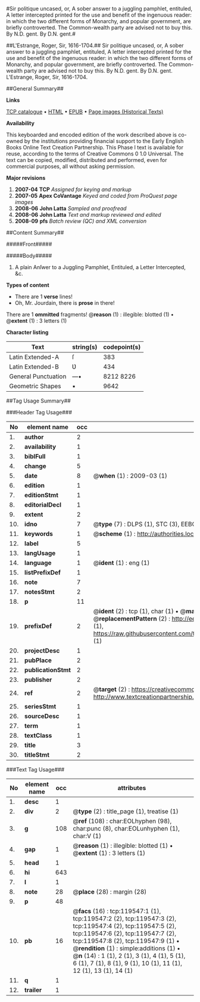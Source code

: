 #Sir politique uncased, or, A sober answer to a juggling pamphlet, entituled, A letter intercepted printed for the use and benefit of the ingenuous reader: in which the two different forms of Monarchy, and popular government, are briefly controverted. The Common-wealth party are advised not to buy this. By N.D. gent. By D.N. gent.#

##L'Estrange, Roger, Sir, 1616-1704.##
Sir politique uncased, or, A sober answer to a juggling pamphlet, entituled, A letter intercepted printed for the use and benefit of the ingenuous reader: in which the two different forms of Monarchy, and popular government, are briefly controverted. The Common-wealth party are advised not to buy this. By N.D. gent. By D.N. gent.
L'Estrange, Roger, Sir, 1616-1704.

##General Summary##

**Links**

[TCP catalogue](http://www.ota.ox.ac.uk/tcp/)  • 
[HTML](http://tei.it.ox.ac.uk/tcp/Texts-HTML/free/A87/A87904.html)  • 
[EPUB](http://tei.it.ox.ac.uk/tcp/Texts-EPUB/free/A87/A87904.epub) • 
[Page images (Historical Texts)](https://data.historicaltexts.jisc.ac.uk/view?pubId=eebo-99867242e&pageId=eebo-99867242e-119547-1)

**Availability**

This keyboarded and encoded edition of the
	       work described above is co-owned by the institutions
	       providing financial support to the Early English Books
	       Online Text Creation Partnership. This Phase I text is
	       available for reuse, according to the terms of Creative
	       Commons 0 1.0 Universal. The text can be copied,
	       modified, distributed and performed, even for
	       commercial purposes, all without asking permission.

**Major revisions**

1. __2007-04__ __TCP__ *Assigned for keying and markup*
1. __2007-05__ __Apex CoVantage__ *Keyed and coded from ProQuest page images*
1. __2008-06__ __John Latta__ *Sampled and proofread*
1. __2008-06__ __John Latta__ *Text and markup reviewed and edited*
1. __2008-09__ __pfs__ *Batch review (QC) and XML conversion*

##Content Summary##

#####Front#####

#####Body#####

1. A plain Anſwer to a Juggling Pamphlet, Entituled, a Letter Intercepted, &c.

**Types of content**

  * There are 1 **verse** lines!
  * Oh, Mr. Jourdain, there is **prose** in there!

There are 1 **ommitted** fragments! 
 @__reason__ (1) : illegible: blotted (1)  •  @__extent__ (1) : 3 letters (1)

**Character listing**


|Text|string(s)|codepoint(s)|
|---|---|---|
|Latin Extended-A|ſ|383|
|Latin Extended-B|Ʋ|434|
|General Punctuation|—•|8212 8226|
|Geometric Shapes|▪|9642|

##Tag Usage Summary##

###Header Tag Usage###

|No|element name|occ|attributes|
|---|---|---|---|
|1.|__author__|2||
|2.|__availability__|1||
|3.|__biblFull__|1||
|4.|__change__|5||
|5.|__date__|8| @__when__ (1) : 2009-03 (1)|
|6.|__edition__|1||
|7.|__editionStmt__|1||
|8.|__editorialDecl__|1||
|9.|__extent__|2||
|10.|__idno__|7| @__type__ (7) : DLPS (1), STC (3), EEBO-CITATION (1), PROQUEST (1), VID (1)|
|11.|__keywords__|1| @__scheme__ (1) : http://authorities.loc.gov/ (1)|
|12.|__label__|5||
|13.|__langUsage__|1||
|14.|__language__|1| @__ident__ (1) : eng (1)|
|15.|__listPrefixDef__|1||
|16.|__note__|7||
|17.|__notesStmt__|2||
|18.|__p__|11||
|19.|__prefixDef__|2| @__ident__ (2) : tcp (1), char (1)  •  @__matchPattern__ (2) : ([0-9\-]+):([0-9IVX]+) (1), (.+) (1)  •  @__replacementPattern__ (2) : http://eebo.chadwyck.com/downloadtiff?vid=$1&page=$2 (1), https://raw.githubusercontent.com/textcreationpartnership/Texts/master/tcpchars.xml#$1 (1)|
|20.|__projectDesc__|1||
|21.|__pubPlace__|2||
|22.|__publicationStmt__|2||
|23.|__publisher__|2||
|24.|__ref__|2| @__target__ (2) : https://creativecommons.org/publicdomain/zero/1.0/ (1), http://www.textcreationpartnership.org/docs/. (1)|
|25.|__seriesStmt__|1||
|26.|__sourceDesc__|1||
|27.|__term__|1||
|28.|__textClass__|1||
|29.|__title__|3||
|30.|__titleStmt__|2||


###Text Tag Usage###

|No|element name|occ|attributes|
|---|---|---|---|
|1.|__desc__|1||
|2.|__div__|2| @__type__ (2) : title_page (1), treatise (1)|
|3.|__g__|108| @__ref__ (108) : char:EOLhyphen (98), char:punc (8), char:EOLunhyphen (1), char:V (1)|
|4.|__gap__|1| @__reason__ (1) : illegible: blotted (1)  •  @__extent__ (1) : 3 letters (1)|
|5.|__head__|1||
|6.|__hi__|643||
|7.|__l__|1||
|8.|__note__|28| @__place__ (28) : margin (28)|
|9.|__p__|48||
|10.|__pb__|16| @__facs__ (16) : tcp:119547:1 (1), tcp:119547:2 (2), tcp:119547:3 (2), tcp:119547:4 (2), tcp:119547:5 (2), tcp:119547:6 (2), tcp:119547:7 (2), tcp:119547:8 (2), tcp:119547:9 (1)  •  @__rendition__ (1) : simple:additions (1)  •  @__n__ (14) : 1 (1), 2 (1), 3 (1), 4 (1), 5 (1), 6 (1), 7 (1), 8 (1), 9 (1), 10 (1), 11 (1), 12 (1), 13 (1), 14 (1)|
|11.|__q__|1||
|12.|__trailer__|1||
